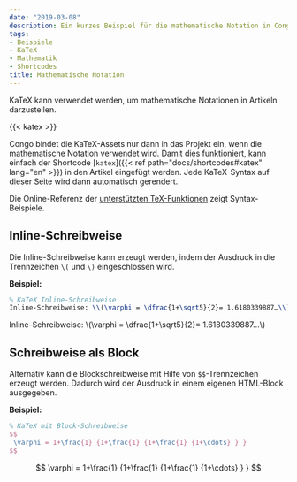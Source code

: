 ```yaml
---
date: "2019-03-08"
description: Ein kurzes Beispiel für die mathematische Notation in Congo.
tags:
- Beispiele
- KaTeX
- Mathematik
- Shortcodes
title: Mathematische Notation
---
```


KaTeX kann verwendet werden, um mathematische Notationen in Artikeln darzustellen.

<!--more-->

{{< katex >}}

Congo bindet die KaTeX-Assets nur dann in das Projekt ein, wenn die mathematische Notation verwendet wird. Damit dies funktioniert, kann einfach der Shortcode [`katex`]({{< ref path="docs/shortcodes#katex" lang="en" >}}) in den Artikel eingefügt werden. Jede KaTeX-Syntax auf dieser Seite wird dann automatisch gerendert.

Die Online-Referenz der [unterstützten TeX-Funktionen](https://katex.org/docs/supported.html) zeigt Syntax-Beispiele.

## Inline-Schreibweise

Die Inline-Schreibweise kann erzeugt werden, indem der Ausdruck in die Trennzeichen `\(` und `\)` eingeschlossen wird.

**Beispiel:**

```tex
% KaTeX Inline-Schreibweise
Inline-Schreibweise: \\(\varphi = \dfrac{1+\sqrt5}{2}= 1.6180339887…\\)
```

Inline-Schreibweise: \\(\varphi = \dfrac{1+\sqrt5}{2}= 1.6180339887…\\)

## Schreibweise als Block

Alternativ kann die Blockschreibweise mit Hilfe von `$$`-Trennzeichen erzeugt werden. Dadurch wird der Ausdruck in einem eigenen HTML-Block ausgegeben.

**Beispiel:**

```tex
% KaTeX mit Block-Schreibweise
$$
 \varphi = 1+\frac{1} {1+\frac{1} {1+\frac{1} {1+\cdots} } }
$$
```

$$
 \varphi = 1+\frac{1} {1+\frac{1} {1+\frac{1} {1+\cdots} } }
$$
